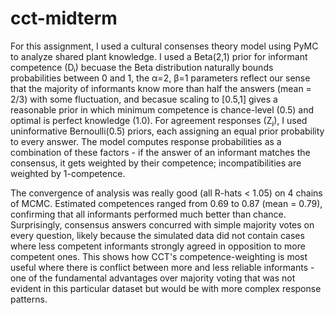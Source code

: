 # cct-midterm
For this assignment, I used a cultural consenses theory model using PyMC to analyze shared plant knowledge. I used a Beta(2,1) prior for informant competence (Dᵢ) becuase the Beta distribution naturally bounds probabilities between 0 and 1, the α=2, β=1 parameters reflect our sense that the majority of informants know more than half the answers (mean = 2/3) with some fluctuation, and becasue scaling to [0.5,1] gives a reasonable prior in which minimum competence is chance-level (0.5) and optimal is perfect knowledge (1.0). For agreement responses (Zⱼ), I used uninformative Bernoulli(0.5) priors, each assigning an equal prior probability to every answer. The model computes response probabilities as a combination of these factors - if the answer of an informant matches the consensus, it gets weighted by their competence; incompatibilities are weighted by 1-competence.

The convergence of analysis was really good (all R-hats < 1.05) on 4 chains of MCMC. Estimated competences ranged from 0.69 to 0.87 (mean = 0.79), confirming that all informants performed much better than chance. Surprisingly, consensus answers concurred with simple majority votes on every question, likely because the simulated data did not contain cases where less competent informants strongly agreed in opposition to more competent ones. This shows how CCT's competence-weighting is most useful where there is conflict between more and less reliable informants - one of the fundamental advantages over majority voting that was not evident in this particular dataset but would be with more complex response patterns.
